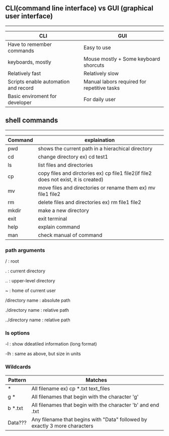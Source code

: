 ## CLI(command line interface) vs GUI (graphical user interface)
---
| CLI | GUI |
| --- | --- |
| Have to remember commands | Easy to use |
| keyboards, mostly | Mouse mostly + Some keyboard shorcuts |
| Relatively fast | Relatively slow |
| Scripts enable automation and record | Manual labors required for repetitive tasks |
| Basic enviroment for developer | For daily user |

## shell commands
---
| Command | explaination |
| --- | --- |
| pwd | shows the current path in a hierachical directory |
| cd | change directory ex) cd test1 |
| ls | list files and directories |
| cp | copy files and dirctories ex) cp file1 file2(if file2 does not exist, it is created) |
| mv | move files and directories or rename them ex) mv file1 file2 |
| rm | delete files and directories ex) rm file1 file2 |
| mkdir | make a new directory |
| exit | exit terminal |
| help | explain command |
| man | check manual of command |

### path arguments
/ : root

. : current directory

.. : upper-level directory

~ : home of current user

/directory name : absolute path

./directory name : relative path

../directory name : relative path


### ls options
-l : show ddeatiled information (long format)

-lh : same as above, but size in units

### Wildcards
| Pattern | Matches |
| --- | --- |
| * | All filename ex) cp *.txt text_files |
| g * | All filenames that begin with the character 'g' |
| b *.txt | All filenames that begin with the character 'b' and end .txt |
| Data??? | Any filename that begins with "Data" followed by exactly 3 more characters |

